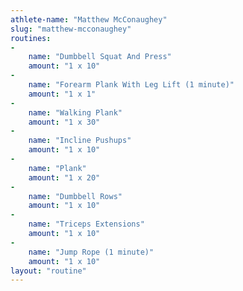 ```yaml
---
athlete-name: "Matthew McConaughey"
slug: "matthew-mcconaughey"
routines:
-
    name: "Dumbbell Squat And Press"
    amount: "1 x 10"
-
    name: "Forearm Plank With Leg Lift (1 minute)"
    amount: "1 x 1"
-
    name: "Walking Plank"
    amount: "1 x 30"
-
    name: "Incline Pushups"
    amount: "1 x 10"
-
    name: "Plank"
    amount: "1 x 20"
-
    name: "Dumbbell Rows"
    amount: "1 x 10"
-
    name: "Triceps Extensions"
    amount: "1 x 10"
-
    name: "Jump Rope (1 minute)"
    amount: "1 x 10"
layout: "routine"
---
```

